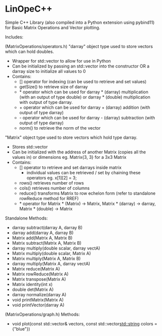 # LinOpeC++

Simple C++ Library (also compiled into a Python extension using pybind11) for Basic Matrix Operations and Vector plotting.

Includes:

(MatrixOperations/operators.h)
"darray" object type used to store vectors which can hold doubles.
-   Wrapper for std::vector<double> to allow for use in Python
-   Can be initialized by passing an std::vector into the constructor OR a darray size to initialize all values to 0
-   Contains:
    -   [] operator for indexing (can be used to retrieve and set values)
    -   getSize() to retrieve size of darray
    -   \* operator which can be used for darray * (darray) multiplication (with an output of type double) or darray * (double) multiplication with output of type darray.
    -   \+ operator which can be used for darray + (darray) addition (with output of type darray)
    -   \- operator which can be used for darray - (darray) subtraction (with output of type darray)
    -   norm() to retrieve the norm of the vector

"Matrix" object type used to store vectors which hold type darray.
-   Stores std::vector<darray>
-   Can be initialized with the address of another Matrix (copies all the values in) or dimensions eg. Matrix{3, 3} for a 3x3 Matrix
-   Contains:
    -   [] operator to retrieve and set darrays inside matrix
        - individual values can be retrieved / set by chaining these operators eg. x[1][2] = 3;
    -   rows() retrieves number of rows
    -   cols() retrieves number of columns
    -   reduce() transforms Matrix to row echelon form (refer to standalone rowReduce method for RREF)
    -   \* operator for Matrix * (Matrix) -> Matrix, Matrix * (darray) -> darray, Matrix * (double) -> Matrix

Standalone Methods:
-   darray subtract(darray A, darray B)
-   darray add(darray A, darray B)
-   Matrix add(Matrix A, Matrix B)
-   Matrix subtract(Matrix A, Matrix B)
-   darray multiply(double scalar, darray vectA)
-   Matrix multiply(double scalar, Matrix A)
-   Matrix multiply(Matrix A, Matrix B)
-   darray multiply(Matrix A, darray vectA)
-   Matrix reduce(Matrix A)
-   Matrix rowReduce(Matrix A)
-   Matrix transpose(Matrix A)
-   Matrix identity(int x)
-   double det(Matrix A)
-   darray normalize(darray A)
-   void printMatrix(Matrix A)
-   void printVector(darray A)

(MatrixOperations/graph.h)
Methods:
-   void plot(const std::vector<darray>& vectors, const std::vector<std::string> colors = {"blue"})
